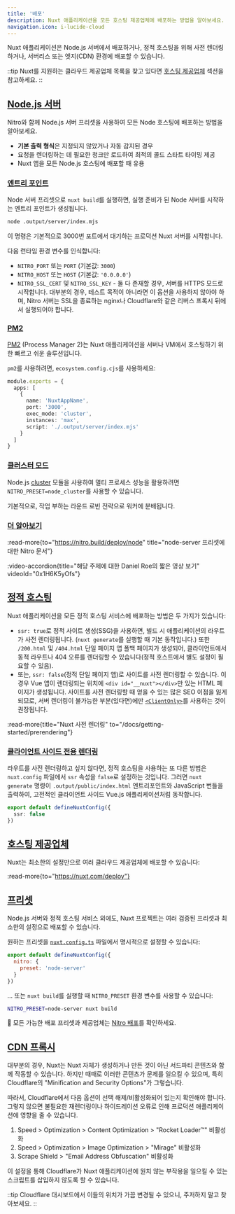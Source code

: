 ```yaml
---
title: '배포'
description: Nuxt 애플리케이션을 모든 호스팅 제공업체에 배포하는 방법을 알아보세요.
navigation.icon: i-lucide-cloud
---
```


Nuxt 애플리케이션은 Node.js 서버에서 배포하거나, 정적 호스팅을 위해 사전 렌더링하거나, 서버리스 또는 엣지(CDN) 환경에 배포할 수 있습니다.

::tip
Nuxt를 지원하는 클라우드 제공업체 목록을 찾고 있다면 [호스팅 제공업체](https://nuxt.com/deploy) 섹션을 참고하세요.
::

## [Node.js 서버](#nodejs-server)

Nitro와 함께 Node.js 서버 프리셋을 사용하여 모든 Node 호스팅에 배포하는 방법을 알아보세요.

- **기본 출력 형식**은 지정되지 않았거나 자동 감지된 경우 <br>
- 요청을 렌더링하는 데 필요한 청크만 로드하여 최적의 콜드 스타트 타이밍 제공 <br>
- Nuxt 앱을 모든 Node.js 호스팅에 배포할 때 유용

### [엔트리 포인트](#entry-point)

Node 서버 프리셋으로 `nuxt build`를 실행하면, 실행 준비가 된 Node 서버를 시작하는 엔트리 포인트가 생성됩니다.

```bash [Terminal]
node .output/server/index.mjs
```

이 명령은 기본적으로 3000번 포트에서 대기하는 프로덕션 Nuxt 서버를 시작합니다.

다음 런타임 환경 변수를 인식합니다:

- `NITRO_PORT` 또는 `PORT` (기본값: `3000`)
- `NITRO_HOST` 또는 `HOST` (기본값: `'0.0.0.0'`)
- `NITRO_SSL_CERT` 및 `NITRO_SSL_KEY` - 둘 다 존재할 경우, 서버를 HTTPS 모드로 시작합니다. 대부분의 경우, 테스트 목적이 아니라면 이 옵션을 사용하지 않아야 하며, Nitro 서버는 SSL을 종료하는 nginx나 Cloudflare와 같은 리버스 프록시 뒤에서 실행되어야 합니다.

### [PM2](#pm2)

[PM2](https://pm2.keymetrics.io/) (Process Manager 2)는 Nuxt 애플리케이션을 서버나 VM에서 호스팅하기 위한 빠르고 쉬운 솔루션입니다.

`pm2`를 사용하려면, `ecosystem.config.cjs`를 사용하세요:

```ts [ecosystem.config.cjs]
module.exports = {
  apps: [
    {
      name: 'NuxtAppName',
      port: '3000',
      exec_mode: 'cluster',
      instances: 'max',
      script: './.output/server/index.mjs'
    }
  ]
}
```

### [클러스터 모드](#cluster-mode)

Node.js [cluster](https://nodejs.org/dist/latest/docs/api/cluster.html) 모듈을 사용하여 멀티 프로세스 성능을 활용하려면 `NITRO_PRESET=node_cluster`를 사용할 수 있습니다.

기본적으로, 작업 부하는 라운드 로빈 전략으로 워커에 분배됩니다.

### [더 알아보기](#learn-more)

:read-more{to="https://nitro.build/deploy/node" title="node-server 프리셋에 대한 Nitro 문서"}

:video-accordion{title="해당 주제에 대한 Daniel Roe의 짧은 영상 보기" videoId="0x1H6K5yOfs"}

## [정적 호스팅](#static-hosting)

Nuxt 애플리케이션을 모든 정적 호스팅 서비스에 배포하는 방법은 두 가지가 있습니다:

- `ssr: true`로 정적 사이트 생성(SSG)을 사용하면, 빌드 시 애플리케이션의 라우트가 사전 렌더링됩니다. (`nuxt generate`를 실행할 때 기본 동작입니다.) 또한 `/200.html` 및 `/404.html` 단일 페이지 앱 폴백 페이지가 생성되어, 클라이언트에서 동적 라우트나 404 오류를 렌더링할 수 있습니다(정적 호스트에서 별도 설정이 필요할 수 있음).
- 또는, `ssr: false`(정적 단일 페이지 앱)로 사이트를 사전 렌더링할 수 있습니다. 이 경우 Vue 앱이 렌더링되는 위치에 `<div id="__nuxt"></div>`만 있는 HTML 페이지가 생성됩니다. 사이트를 사전 렌더링할 때 얻을 수 있는 많은 SEO 이점을 잃게 되므로, 서버 렌더링이 불가능한 부분(있다면)에만 [`<ClientOnly>`](/docs/api/components/client-only)를 사용하는 것이 권장됩니다.

:read-more{title="Nuxt 사전 렌더링" to="/docs/getting-started/prerendering"}

### [클라이언트 사이드 전용 렌더링](#client-side-only-rendering)

라우트를 사전 렌더링하고 싶지 않다면, 정적 호스팅을 사용하는 또 다른 방법은 `nuxt.config` 파일에서 `ssr` 속성을 `false`로 설정하는 것입니다. 그러면 `nuxt generate` 명령이 `.output/public/index.html` 엔트리포인트와 JavaScript 번들을 출력하여, 고전적인 클라이언트 사이드 Vue.js 애플리케이션처럼 동작합니다.

```ts twoslash [nuxt.config.ts]
export default defineNuxtConfig({
  ssr: false
})
```

## [호스팅 제공업체](#hosting-providers)

Nuxt는 최소한의 설정만으로 여러 클라우드 제공업체에 배포할 수 있습니다:

:read-more{to="https://nuxt.com/deploy"}

## [프리셋](#presets)

Node.js 서버와 정적 호스팅 서비스 외에도, Nuxt 프로젝트는 여러 검증된 프리셋과 최소한의 설정으로 배포할 수 있습니다.

원하는 프리셋을 [`nuxt.config.ts`](/docs/guide/directory-structure/nuxt-config) 파일에서 명시적으로 설정할 수 있습니다:

```js twoslash [nuxt.config.ts]
export default defineNuxtConfig({
  nitro: {
    preset: 'node-server'
  }
})
```

... 또는 `nuxt build`를 실행할 때 `NITRO_PRESET` 환경 변수를 사용할 수 있습니다:

```bash [Terminal]
NITRO_PRESET=node-server nuxt build
```

🔎 모든 가능한 배포 프리셋과 제공업체는 [Nitro 배포](https://nitro.build/deploy)를 확인하세요.

## [CDN 프록시](#cdn-proxy)

대부분의 경우, Nuxt는 Nuxt 자체가 생성하거나 만든 것이 아닌 서드파티 콘텐츠와 함께 작동할 수 있습니다. 하지만 때때로 이러한 콘텐츠가 문제를 일으킬 수 있으며, 특히 Cloudflare의 "Minification and Security Options"가 그렇습니다.

따라서, Cloudflare에서 다음 옵션이 선택 해제/비활성화되어 있는지 확인해야 합니다. 그렇지 않으면 불필요한 재렌더링이나 하이드레이션 오류로 인해 프로덕션 애플리케이션에 영향을 줄 수 있습니다.

1. Speed > Optimization > Content Optimization > "Rocket Loader™" 비활성화
2. Speed > Optimization > Image Optimization > "Mirage" 비활성화
3. Scrape Shield > "Email Address Obfuscation" 비활성화

이 설정을 통해 Cloudflare가 Nuxt 애플리케이션에 원치 않는 부작용을 일으킬 수 있는 스크립트를 삽입하지 않도록 할 수 있습니다.

::tip
Cloudflare 대시보드에서 이들의 위치가 가끔 변경될 수 있으니, 주저하지 말고 찾아보세요.
::
